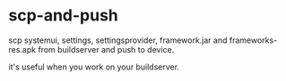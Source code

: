 # scp-and-push
scp systemui, settings, settingsprovider, framework.jar and frameworks-res.apk from buildserver and push to device.

it's useful when you work on your buildserver.

